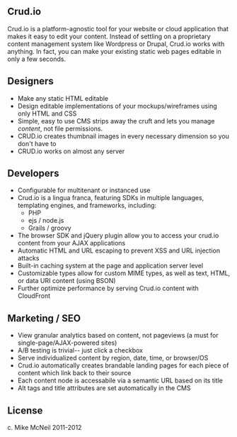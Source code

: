 Crud.io
------------------

Crud.io is a platform-agnostic tool for your website or cloud application that makes it easy to edit your content.
Instead of settling on a proprietary content management system like Wordpress or Drupal, Crud.io works with anything.
In fact, you can make your existing static web pages editable in only a few seconds.


Designers
------------------
- Make any static HTML editable
- Design editable implementations of your mockups/wireframes using only HTML and CSS
- Simple, easy to use CMS strips away the cruft and lets you manage *content*, not file permissions.
- CRUD.io creates thumbnail images in every necessary dimension so you don't have to
- CRUD.io works on almost any server


Developers
------------------
- Configurable for multitenant or instanced use
- Crud.io is a lingua franca, featuring SDKs in multiple languages, templating engines, and frameworks, including:
  - PHP
  - ejs / node.js
  - Grails / groovy
- The browser SDK and jQuery plugin allow you to access your crud.io content from your AJAX applications
- Automatic HTML and URL escaping to prevent XSS and URL injection attacks
- Built-in caching system at the page and application server level
- Customizable types allow for custom MIME types, as well as text, HTML, or data URI content (using BSON)
- Further optimize performance by serving Crud.io content with CloudFront


Marketing / SEO
------------------
- View granular analytics based on content, not pageviews (a must for single-page/AJAX-powered sites)
- A/B testing is trivial-- just click a checkbox
- Serve individualized content by region, date, time, or browser/OS
- Crud.io automatically creates brandable landing pages for each piece of content which link back to their source
- Each content node is accessabile via a semantic URL based on its title
- Alt tags and title attributes are set automatically in the CMS





License
------------------
c. Mike McNeil 2011-2012